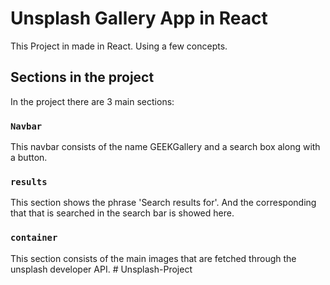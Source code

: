 # Unsplash Gallery App in React

This Project in made in React. Using a few concepts.

## Sections in the project

In the project there are 3 main sections:

### `Navbar`

This navbar consists of the name GEEKGallery and a search box along with a button.

### `results`

This section shows the phrase 'Search results for'. And the corresponding that that is searched in the search bar is showed here.

### `container`

This section consists of the main images that are fetched through the unsplash developer API.
#   U n s p l a s h - P r o j e c t  
 